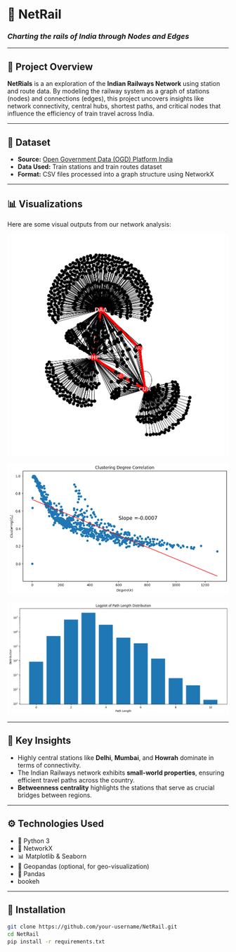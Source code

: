 # 🚉 NetRail
### *Charting the rails of India through Nodes and Edges*

---

## 📌 Project Overview

**NetRials** is a an exploration of the **Indian Railways Network** using station and route data. By modeling the railway system as a graph of stations (nodes) and connections (edges), this project uncovers insights like network connectivity, central hubs, shortest paths, and critical nodes that influence the efficiency of train travel across India.


---

## 📂 Dataset

- **Source:** [Open Government Data (OGD) Platform India](https://data.gov.in)
- **Data Used:** Train stations and train routes dataset  
- **Format:** CSV files processed into a graph structure using NetworkX

---

## 📊 Visualizations

Here are some visual outputs from our network analysis:

![Graph 1](assets/graph1.png)

![Graph 2](assets/graph2.png)

![Graph 3](assets/graph3.png)


---

## 🧠 Key Insights

- Highly central stations like **Delhi**, **Mumbai**, and **Howrah** dominate in terms of connectivity.
- The Indian Railways network exhibits **small-world properties**, ensuring efficient travel paths across the country.
- **Betweenness centrality** highlights the stations that serve as crucial bridges between regions.

---

## ⚙️ Technologies Used

- 🐍 Python 3
- 🔗 NetworkX
- 📊 Matplotlib & Seaborn
- 📍 Geopandas (optional, for geo-visualization)
- 📁 Pandas
- bookeh
  

---

## 🚀 Installation

```bash
git clone https://github.com/your-username/NetRail.git
cd NetRail
pip install -r requirements.txt
